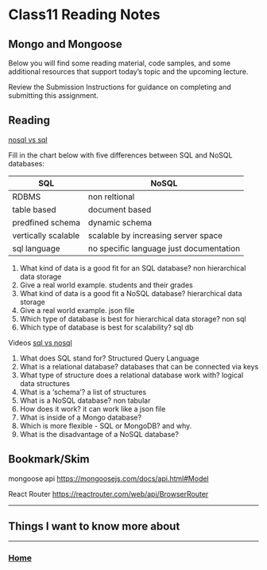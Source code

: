 # Class11 Reading Notes


## Mongo and Mongoose
Below you will find some reading material, code samples, and some additional resources that support today’s topic and the upcoming lecture.

Review the Submission Instructions for guidance on completing and submitting this assignment.

## Reading
[nosql vs sql ](https://www.thegeekstuff.com/2014/01/sql-vs-nosql-db/?utm_source=tuicool)

Fill in the chart below with five differences between SQL and NoSQL databases:

|SQL|	NoSQL|
|--|--
| RDBMS| non reltional
| table based| document based
| predfined schema|dynamic schema
| vertically scalable|scalable by increasing server space
| sql language| no specific language just documentation

<ol>
<li>What kind of data is a good fit for an SQL database? non hierarchical data storage
</li><li>Give a real world example. students and their grades
</li><li>What kind of data is a good fit a NoSQL database? hierarchical data storage
</li><li>Give a real world example. json file
</li><li>Which type of database is best for hierarchical data storage? non sql
</li><li>Which type of database is best for scalability? sql db
</ol>


Videos
[sql vs nosql](https://www.youtube.com/watch?v=ZS_kXvOeQ5Y)
<ol>
<li>
What does SQL stand for? Structured Query Language 
</li><li>What is a relational database? databases that can be connected via keys
</li><li>What type of structure does a relational database work with?
logical data structures
</li><li>What is a ‘schema’? a list of structures
</li><li>What is a NoSQL database? non tabular
</li><li>How does it work? it can work like a json file
</li><li>What is inside of a Mongo database?
</li><li>Which is more flexible - SQL or MongoDB? and why.
</li><li>What is the disadvantage of a NoSQL database?
</li>
</ol>

## Bookmark/Skim
mongoose api https://mongoosejs.com/docs/api.html#Model

React Router https://reactrouter.com/web/api/BrowserRouter

----
## Things I want to know more about


---
### [Home](https://github.com/MISalz/301_Reading_Notes)